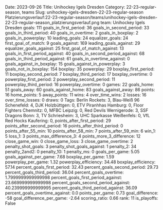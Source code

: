 Date: 2023-09-26
Title: Unihockey Igels Dresden
Category: 22-23-regular-season, teams
Slug: unihockey-igels-dresden-22-23-regular-season
Platzierungsverlauf:22-23-regular-season/teams/unihockey-igels-dresden-22-23-regular-season_platzierungsverlauf.png
team: Unihockey Igels Dresden
goals: 111
goals_in_first_period: 36
goals_in_second_period: 33
goals_in_third_period: 40
goals_in_overtime: 2
goals_in_boxplay: 2
goals_in_powerplay: 10
leading_goals: 24
equalizer_goals: 24
first_goal_of_match: 9
goals_against: 169
leading_goals_against: 29
equalizer_goals_against: 25
first_goal_of_match_against: 13
goals_in_first_period_against: 40
goals_in_second_period_against: 68
goals_in_third_period_against: 61
goals_in_overtime_against: 0
goals_against_in_boxplay: 15
goals_against_in_powerplay: 3
goals_not_in_boxplay: 154
boxplay: 35
powerplay: 29
boxplay_first_period: 11
boxplay_second_period: 7
boxplay_third_period: 17
boxplay_overtime: 0
powerplay_first_period: 2
powerplay_second_period: 11
powerplay_third_period: 16
powerplay_overtime: 0
games: 22
goals_home: 51
goals_away: 60
goals_against_home: 83
goals_against_away: 86
points: 16
home_points: 5
away_points: 11
wins: 4
over_time_wins: 2
losses: 16
over_time_losses: 0
draws: 0
Tags:  Berlin Rockets: 3,  Blau-Weiß 96 Schenefeld: 4,  DJK Holzbüttgen: 0,  ETV Piranhhas Hamburg: 0,  Floor Fighters Chemnitz: 0,  MFBC Leipzig: 0,  Red Devils Wernigerode: 3,  SSF Dragons Bonn: 3,  TV Schriesheim: 3,  UHC Sparkasse Weißenfels: 0,  VfL Red Hocks Kaufering: 0,
points_after_first_period: 29
points_after_second_period: 16
points_after_third_period: 0
points_after_55_min: 10
points_after_58_min: 7
points_after_59_min: 6
win_1: 5
loss_1: 3
points_max_difference_3: 4
points_more_3_difference: 12
close_game_win: 0
close_game_loss: 3
close_game_overtime: 2
penalty_shot_goals: 3
penalty_shot_goals_against: 1
penalty_2: 34
penalty_2and2: 0
penalty_10: 1
penalty_ms: 0
goals_per_game: 5.05
goals_against_per_game: 7.68
boxplay_per_game: 1.59
powerplay_per_game: 1.32
powerplay_efficiency: 34.48
boxplay_efficiency: 57.14
percent_goals_first_period: 32.43
percent_goals_second_period: 29.73
percent_goals_third_period: 36.04
percent_goals_overtime: 1.7999999999999998
percent_goals_first_period_against: 23.669999999999998
percent_goals_second_period_against: 40.239999999999995
percent_goals_third_period_against: 36.09
percent_goals_overtime_against: 0.0
points_per_game: 0.73
goal_difference: -58
goal_difference_per_game: -2.64
scoring_ratio: 0.66
rank: 11
is_playoffs: False
